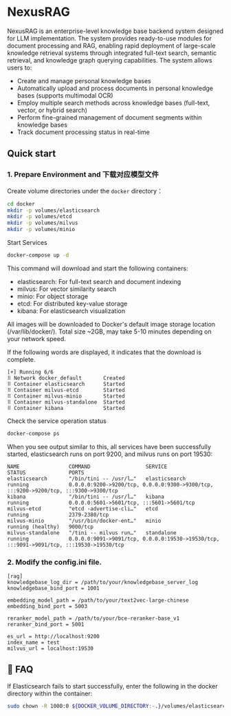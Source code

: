 # NexusRAG
NexusRAG is an enterprise-level knowledge base backend system designed for LLM implementation. The system provides ready-to-use modules for document processing and RAG, enabling rapid deployment of large-scale knowledge retrieval systems through integrated full-text search, semantic retrieval, and knowledge graph querying capabilities. The system allows users to:
- Create and manage personal knowledge bases
- Automatically upload and process documents in personal knowledge bases (supports multimodal OCR)
- Employ multiple search methods across knowledge bases (full-text, vector, or hybrid search)
- Perform fine-grained management of document segments within knowledge bases
- Track document processing status in real-time

## Quick start

### 1. Prepare Environment and 下载对应模型文件

Create volume directories under the `docker` directory：
```bash
cd docker
mkdir -p volumes/elasticsearch
mkdir -p volumes/etcd
mkdir -p volumes/milvus
mkdir -p volumes/minio
```
Start Services
```bash
docker-compose up -d
```
This command will download and start the following containers:

- elasticsearch: For full-text search and document indexing
- milvus: For vector similarity search
- minio: For object storage
- etcd: For distributed key-value storage
- kibana: For elasticsearch visualization

All images will be downloaded to Docker's default image storage location (/var/lib/docker/). Total size ~2GB, may take 5-10 minutes depending on your network speed.

If the following words are displayed, it indicates that the download is complete.
```
[+] Running 6/6
⠿ Network docker_default       Created
⠿ Container elasticsearch      Started
⠿ Container milvus-etcd        Started
⠿ Container milvus-minio       Started
⠿ Container milvus-standalone  Started
⠿ Container kibana             Started
```
Check the service operation status
```bash
docker-compose ps
```
When you see output similar to this, all services have been successfully started, 
elasticsearch runs on port 9200, and milvus runs on port 19530:
```
NAME                COMMAND                  SERVICE             STATUS              PORTS
elasticsearch       "/bin/tini -- /usr/l…"   elasticsearch       running             0.0.0.0:9200->9200/tcp, 0.0.0.0:9300->9300/tcp, :::9200->9200/tcp, :::9300->9300/tcp
kibana              "/bin/tini -- /usr/l…"   kibana              running             0.0.0.0:5601->5601/tcp, :::5601->5601/tcp
milvus-etcd         "etcd -advertise-cli…"   etcd                running             2379-2380/tcp
milvus-minio        "/usr/bin/docker-ent…"   minio               running (healthy)   9000/tcp
milvus-standalone   "/tini -- milvus run…"   standalone          running             0.0.0.0:9091->9091/tcp, 0.0.0.0:19530->19530/tcp, :::9091->9091/tcp, :::19530->19530/tcp
```
### 2. Modify the config.ini file.

```
[rag]
knowledgebase_log_dir = /path/to/your/knowledgebase_server_log
knowledgebase_bind_port = 1001

embedding_model_path = /path/to/your/text2vec-large-chinese
embedding_bind_port = 5003

reranker_model_path = /path/to/your/bce-reranker-base_v1
reranker_bind_port = 5001

es_url = http://localhost:9200
index_name = test
milvus_url = localhost:19530
```








## 🔧 FAQ
If Elasticsearch fails to start successfully, enter the following in the docker directory within the container:
```bash
sudo chown -R 1000:0 ${DOCKER_VOLUME_DIRECTORY:-.}/volumes/elasticsearch
```
